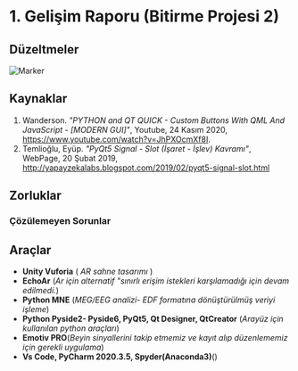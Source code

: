 # 1. Gelişim Raporu (Bitirme Projesi 2)

## Düzeltmeler


![Marker](/images/marker_ekran_kaydi1.gif)

## Kaynaklar
1. Wanderson. _"PYTHON and QT QUICK - Custom Buttons With QML And JavaScript - [MODERN GUI]"_, Youtube, 24 Kasım 2020, https://www.youtube.com/watch?v=JhPXOcmXf8I.
2. Temlioğlu, Eyüp. _"PyQt5 Signal - Slot (İşaret - İşlev) Kavramı"_, WebPage, 20 Şubat 2019, http://yapayzekalabs.blogspot.com/2019/02/pyqt5-signal-slot.html

## Zorluklar


### Çözülemeyen Sorunlar

## Araçlar

- **Unity Vuforia** ( *AR sahne tasarımı* )
- **EchoAr** (*Ar için alternatif "sınırlı erişim istekleri karşılamadığı için devam edilmedi.*) 
- **Python MNE** (*MEG/EEG analizi- EDF formatına dönüştürülmüş veriyi işleme*)
- **Python Pyside2- Pyside6, PyQt5, Qt Designer, QtCreator** (*Arayüz için kullanılan python araçları*) 
- **Emotiv PRO**(*Beyin sinyallerini takip etmemiz ve kayıt alıp düzenlememiz için gerekli uygulama*)
- **Vs Code, PyCharm 2020.3.5, Spyder(Anaconda3)**()
